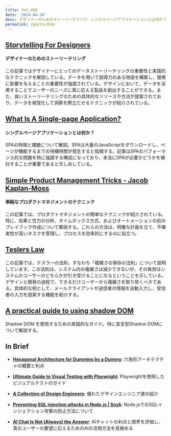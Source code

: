 ```yaml
---
title: Vol.450
date: '2024-04-24'
desc: デザイナーのためのストーリーテリング、シングルページアプリケーションとは何か？、単純なプロダクトマネジメントのテクニック、ほか計10リンク
permalink: /posts/450/
---
```



## [Storytelling For Designers](https://uxplanet.org/storytelling-for-designers-186c56caa7e3)
#### デザイナーのためのストーリーテリング

この記事ではデザイナーにとってのデータストーリーテリングの重要性と実践的なテクニックを解説している。データを用いて説得力のある物語を構築し、聴衆に影響を与えることの重要性が強調されている。デザインにおいて、データを活用することでユーザーのニーズに真に応える製品を創出することができる。また、良いストーリーテリングのための具体的なリソースや方法が提案されており、データを視覚化して洞察を際立たせるテクニックが紹介されている。


## [What Is A Single-page Application?](https://heydonworks.com/article/what-is-a-single-page-application/)
#### シングルページアプリケーションとは何か？

SPAの特徴と課題について解説。SPAは大量のJavaScriptをダウンロードし、ページが機能するまでの待機時間が発生すると指摘する。記事はSPAのパフォーマンス的な問題を特に強調する構成になっており、本当にSPAが必要かどうかを検討することが重要であると示しめしている。

## [Simple Product Management Tricks - Jacob Kaplan-Moss](https://jacobian.org/2021/oct/20/simple-pm-tricks/)
#### 単純なプロダクトマネジメントのテクニック

この記事では、プロダクトマネジメントの簡単なテクニックが紹介されている。特に、効果と労力の分析、タイムボックス方式、およびオートメーションの前のプレイブック作成について解説する。これらの方法は、明確な計画を立て、不確実性が高いタスクを管理し、プロセスを効率的にするのに役立つ。


## [Teslers Law](https://jonyablonski.com/articles/2024/teslers-law/)

この記事では、テスラーの法則、すなわち「複雑さの保存の法則」について説明しています。この法則は、システム内の複雑さは減少できないが、その負担はシステムかユーザーのどちらかが引き受けることになるということを示している。デザインと開発の過程で、できるだけユーザーから複雑さを取り除くべきである。具体的な例として、メールクライアントが送信者の情報を自動入力し、受信者の入力を提案する機能を紹介する。


## [A practical guide to using shadow DOM](https://www.mayank.co/blog/declarative-shadow-dom-guide/)

Shadow DOM を使用するための実践的なガイド。特に宣言型Shadow DOMについて解説する。


## In Brief

- **[Hexagonal Architecture for Dummies by a Dummy](https://blog.theodo.com/2024/02/hexagonal-architecture-for-rookies/)**: 六角形アーキテクチャの概要と利点

- **[Ultimate Guide to Visual Testing with Playwright](https://www.browsercat.com/post/ultimate-guide-visual-testing-playwright)**: Playwrightを使用したビジュアルテストのガイド

- **[A Collection of Design Engineers](https://maggieappleton.com/design-engineers)**: 優れたデザインエンジニア達の紹介

- **[Preventing SQL injection attacks in Node.js | Snyk](https://snyk.io/blog/preventing-sql-injection-attacks-node-js/)**: Node.jsでのSQLインジェクション攻撃の防止方法について

- **[AI Chat Is Not (Always) the Answer](https://www.nngroup.com/articles/ai-chat-not-the-answer/)**: AIチャットの利点と限界を評価し、真のユーザーの要望に応えるためのAIの活用方法を見極める
